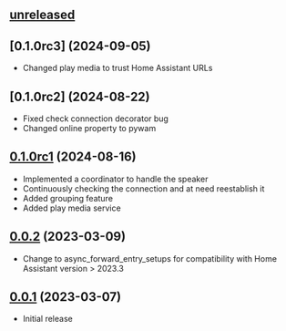 ## [unreleased]

## [0.1.0rc3] (2024-09-05)

- Changed play media to trust Home Assistant URLs

## [0.1.0rc2] (2024-08-22)

- Fixed check connection decorator bug
- Changed online property to pywam

## [0.1.0rc1] (2024-08-16)

- Implemented a coordinator to handle the speaker
- Continuously checking the connection and at need reestablish it
- Added grouping feature
- Added play media service

## [0.0.2] (2023-03-09)

- Change to async_forward_entry_setups for compatibility with Home Assistant version > 2023.3

## [0.0.1] (2023-03-07)

- Initial release

[unreleased]: https://github.com/Strixx76/samsungwam
[0.0.1]: https://github.com/Strixx76/samsungwam/tree/v0.0.1
[0.0.2]: https://github.com/Strixx76/samsungwam/tree/v0.0.2
[0.1.0rc1]: https://github.com/Strixx76/samsungwam/tree/v0.1.0rc1
